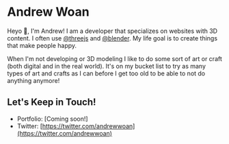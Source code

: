 # Andrew Woan

Heyo 👋, I'm Andrew! I am a developer that specializes on websites with 3D content. I often use [@threejs](https://github.com/threejs) and [@blender](https://www.blender.org/). My life goal is to create things that make people happy.

When I'm not developing or 3D modeling I like to do some sort of art or craft (both digital and in the real world). It's on my bucket list to try as many types of art and crafts as I can before I get too old to be able to not do anything anymore!

## Let's Keep in Touch!
- Portfolio: [Coming soon!]
- Twitter: [https://twitter.com/andrewwoan](https://twitter.com/andrewwoan)

